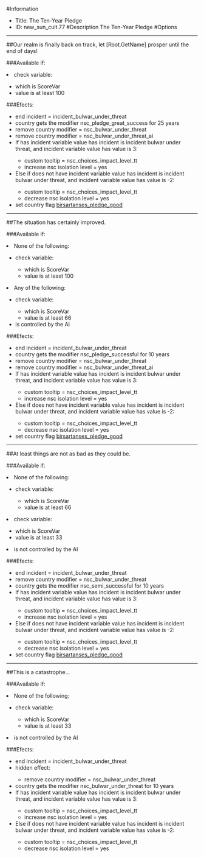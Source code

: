 #Information
 - Title: The Ten-Year Pledge
 - ID: new_sun_cult.77
#Description
The Ten-Year Pledge
#Options

___
##Our realm is finally back on track, let [Root.GetName] prosper until the end of days!

###Available if:
<li>check variable:</li><ul><li>which is ScoreVar</li><li>value is at least 100</li></ul>

###Efects:<ul><li>end incident = incident_bulwar_under_threat</li><li>country gets the modifier nsc_pledge_great_success for 25 years</li><li>remove country modifier = nsc_bulwar_under_threat</li><li>remove country modifier = nsc_bulwar_under_threat_ai</li><li>If has incident variable value has incident is incident bulwar under threat, and incident variable value has value is 3:</li><ul><li>custom tooltip = nsc_choices_impact_level_tt</li><li>increase nsc isolation level = yes</li></ul><li>Else if does not have incident variable value has incident is incident bulwar under threat, and incident variable value has value is -2:</li><ul><li>custom tooltip = nsc_choices_impact_level_tt</li><li>decrease nsc isolation level = yes</li></ul><li>set country flag [birsartanses_pledge_good](../flags/birsartanses_pledge_good.md)</li></ul>

___
##The situation has certainly improved.

###Available if:
<li>None of the following:</li><ul><li>check variable:</li><ul><li>which is ScoreVar</li><li>value is at least 100</li></ul></ul><li>Any of the following:</li><ul><li>check variable:</li><ul><li>which is ScoreVar</li><li>value is at least 66</li></ul><li>is controlled by the AI</li></ul>

###Efects:<ul><li>end incident = incident_bulwar_under_threat</li><li>country gets the modifier nsc_pledge_successful for 10 years</li><li>remove country modifier = nsc_bulwar_under_threat</li><li>remove country modifier = nsc_bulwar_under_threat_ai</li><li>If has incident variable value has incident is incident bulwar under threat, and incident variable value has value is 3:</li><ul><li>custom tooltip = nsc_choices_impact_level_tt</li><li>increase nsc isolation level = yes</li></ul><li>Else if does not have incident variable value has incident is incident bulwar under threat, and incident variable value has value is -2:</li><ul><li>custom tooltip = nsc_choices_impact_level_tt</li><li>decrease nsc isolation level = yes</li></ul><li>set country flag [birsartanses_pledge_good](../flags/birsartanses_pledge_good.md)</li></ul>

___
##At least things are not as bad as they could be.

###Available if:
<li>None of the following:</li><ul><li>check variable:</li><ul><li>which is ScoreVar</li><li>value is at least 66</li></ul></ul><li>check variable:</li><ul><li>which is ScoreVar</li><li>value is at least 33</li></ul><li>is not controlled by the AI</li>

###Efects:<ul><li>end incident = incident_bulwar_under_threat</li><li>remove country modifier = nsc_bulwar_under_threat</li><li>country gets the modifier nsc_semi_successful for 10 years</li><li>If has incident variable value has incident is incident bulwar under threat, and incident variable value has value is 3:</li><ul><li>custom tooltip = nsc_choices_impact_level_tt</li><li>increase nsc isolation level = yes</li></ul><li>Else if does not have incident variable value has incident is incident bulwar under threat, and incident variable value has value is -2:</li><ul><li>custom tooltip = nsc_choices_impact_level_tt</li><li>decrease nsc isolation level = yes</li></ul><li>set country flag [birsartanses_pledge_good](../flags/birsartanses_pledge_good.md)</li></ul>

___
##This is a catastrophe...

###Available if:
<li>None of the following:</li><ul><li>check variable:</li><ul><li>which is ScoreVar</li><li>value is at least 33</li></ul></ul><li>is not controlled by the AI</li>

###Efects:<ul><li>end incident = incident_bulwar_under_threat</li><li>hidden effect:</li><ul><li>remove country modifier = nsc_bulwar_under_threat</li></ul><li>country gets the modifier nsc_bulwar_under_threat for 10 years</li><li>If has incident variable value has incident is incident bulwar under threat, and incident variable value has value is 3:</li><ul><li>custom tooltip = nsc_choices_impact_level_tt</li><li>increase nsc isolation level = yes</li></ul><li>Else if does not have incident variable value has incident is incident bulwar under threat, and incident variable value has value is -2:</li><ul><li>custom tooltip = nsc_choices_impact_level_tt</li><li>decrease nsc isolation level = yes</li></ul></ul>
